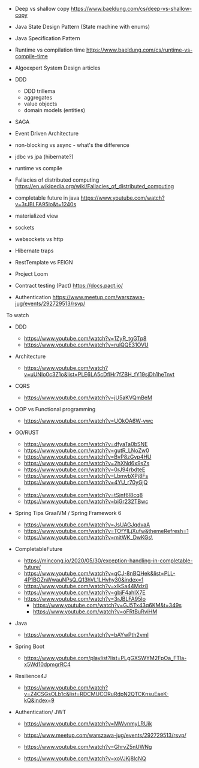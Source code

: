 * Deep vs shallow copy https://www.baeldung.com/cs/deep-vs-shallow-copy
* Java State Design Pattern (State machine with enums)
* Java Specification Pattern
* Runtime vs compilation time https://www.baeldung.com/cs/runtime-vs-compile-time
* Algoexpert System Design articles
* DDD
  * DDD trillema
  * aggregates
  * value objects
  * domain models (entities)
* SAGA
* Event Driven Architecture
* non-blocking vs async - what's the difference
* jdbc vs jpa (hibernate?) 
* runtime vs compile 
* Fallacies of distributed computing https://en.wikipedia.org/wiki/Fallacies_of_distributed_computing
* completable future in java https://www.youtube.com/watch?v=3rJBLFA95Io&t=1240s
* materialized view
* sockets
* websockets vs http

* Hibernate traps

* RestTemplate vs FEIGN

* Project Loom

* Contract testing (Pact) https://docs.pact.io/


* Authentication https://www.meetup.com/warszawa-jug/events/292729513/rsvp/ 

To watch 

* DDD
  * https://www.youtube.com/watch?v=1ZyR_tgGTp8
  * https://www.youtube.com/watch?v=rulQQE31OVU
  
* Architecture 
  * https://www.youtube.com/watch?v=uUNIo0c3Z1o&list=PLE6LA5cDflHr7fZBH_fY19sjDh1heTnvt
  
* CQRS
  * https://www.youtube.com/watch?v=jU5aKVQmBeM
  
* OOP vs Functional programming
  * https://www.youtube.com/watch?v=UOkOA6W-vwc

* GO/RUST
  * https://www.youtube.com/watch?v=dfyaTa0bSNE
  * https://www.youtube.com/watch?v=gutR_LNoZw0 
  * https://www.youtube.com/watch?v=BvP8zGyp4HU
  * https://www.youtube.com/watch?v=2hXNd6x9sZs
  * https://www.youtube.com/watch?v=0rJ94rbdteE
  * https://www.youtube.com/watch?v=LbmvbXPj8Fs
    https://www.youtube.com/watch?v=4YU_r70yGjQ
  * 
  * https://www.youtube.com/watch?v=tSjnf6l8cq8
  * https://www.youtube.com/watch?v=biGr232TBwc
* Spring Tips GraalVM / Spring Framework 6
  * https://www.youtube.com/watch?v=JsUAGJqdvaA
  * https://www.youtube.com/watch?v=TOfYlLjXufw&themeRefresh=1
  * https://www.youtube.com/watch?v=mitWK_DwKGs\
  
* CompletableFuture
  * https://mincong.io/2020/05/30/exception-handling-in-completable-future/
  * https://www.youtube.com/watch?v=qCJ-8nBQHek&list=PLL-4P1BOZnWwauNPsQ_Q13hVL1LHvhy30&index=1
  * https://www.youtube.com/watch?v=xlkSa44Mdz8
  * https://www.youtube.com/watch?v=gbjF4ahIX7E
  * https://www.youtube.com/watch?v=3rJBLFA95Io
    * https://www.youtube.com/watch?v=GJ5Tx43q6KM&t=349s
    * https://www.youtube.com/watch?v=oFRtBuRviHM
  
* Java
  * https://www.youtube.com/watch?v=bAYwPth2vmI

* Spring Boot
  * https://www.youtube.com/playlist?list=PLgGXSWYM2FpOa_FTla-x5Wd10dpmgrRC4

* Resilience4J
  * https://www.youtube.com/watch?v=Z4CSGsOLb1c&list=RDCMUCORuRdpN2QTCKnsuEaeK-kQ&index=9

* Authentication/ JWT
  * https://www.youtube.com/watch?v=MWvnmyLRUik
  * https://www.meetup.com/warszawa-jug/events/292729513/rsvp/
  
  * https://www.youtube.com/watch?v=GhrvZ5nUWNg




  * https://www.youtube.com/watch?v=xoVJKj8lcNQ